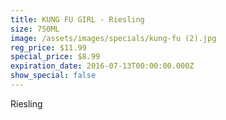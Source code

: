 ```yaml
---
title: KUNG FU GIRL - Riesling
size: 750ML
image: /assets/images/specials/kung-fu (2).jpg
reg_price: $11.99
special_price: $8.99
expiration_date: 2016-07-13T00:00:00.000Z
show_special: false
---
```



Riesling